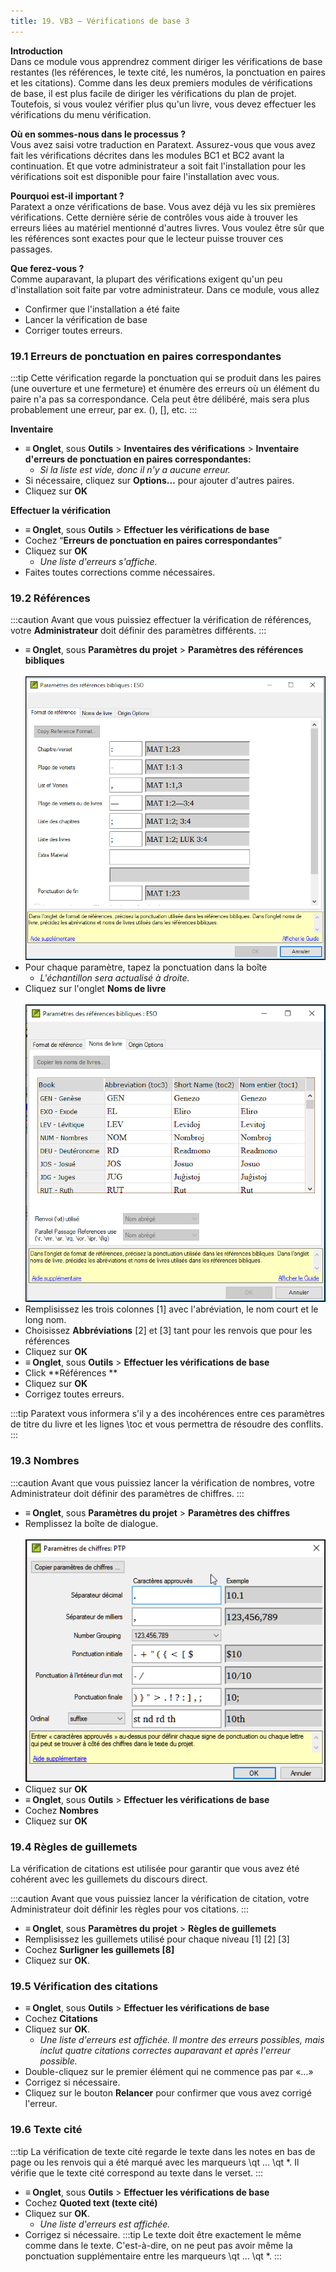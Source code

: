 ```yaml
---
title: 19. VB3 – Vérifications de base 3
---
```

**Introduction**  
Dans ce module vous apprendrez comment diriger les vérifications de base restantes (les références, le texte cité, les numéros, la ponctuation en paires et les citations). Comme dans les deux premiers modules de vérifications de base, il est plus facile de diriger les vérifications du plan de projet. Toutefois, si vous voulez vérifier plus qu'un livre, vous devez effectuer les vérifications du menu vérification.

**Où en sommes-nous dans le processus ?**  
Vous avez saisi votre traduction en Paratext. Assurez-vous que vous avez fait les vérifications décrites dans les modules BC1 et BC2 avant la continuation. Et que votre administrateur a soit fait l'installation pour les vérifications soit est disponible pour faire l'installation avec vous.

**Pourquoi est-il important ?**  
Paratext a onze vérifications de base. Vous avez déjà vu les six premières vérifications. Cette dernière série de contrôles vous aide à trouver les erreurs liées au matériel mentionné d'autres livres. Vous voulez être sûr que les références sont exactes pour que le lecteur puisse trouver ces passages.

**Que ferez-vous ?**  
Comme auparavant, la plupart des vérifications exigent qu'un peu d'installation soit faite par votre administrateur. Dans ce module, vous allez

-  Confirmer que l'installation a été faite
-  Lancer la vérification de base
-  Corriger toutes erreurs.

### 19.1 Erreurs de ponctuation en paires correspondantes

:::tip
Cette vérification regarde la ponctuation qui se produit dans les paires (une ouverture et une fermeture) et énumère des erreurs où un élément du paire n'a pas sa correspondance. Cela peut être délibéré, mais sera plus probablement une erreur, par ex. (), [], etc.
:::

**Inventaire**  
-  **≡ Onglet**, sous **Outils** \> **Inventaires des vérifications** \> **Inventaire d'erreurs de ponctuation en paires correspondantes:**  
   -  *Si la liste est vide, donc il n'y a aucune erreur.*  
-  Si nécessaire, cliquez sur **Options…** pour ajouter d'autres paires.
-  Cliquez sur **OK**

**Effectuer  la vérification**  
-  **≡ Onglet**, sous **Outils** \> **Effectuer les vérifications de base**
-  Cochez “**Erreurs de ponctuation en paires correspondantes**”
-  Cliquez sur **OK**  
   -  *Une liste d'erreurs s'affiche.*  
-  Faites toutes corrections comme nécessaires.

### 19.2 Références
:::caution
Avant que vous puissiez effectuer la vérification de références, votre **Administrateur** doit définir des paramètres différents.
:::
-  **≡ Onglet**, sous **Paramètres du projet** \> **Paramètres des références bibliques**  
  ![](../media/4717f342182250df9b130f8ff728a949.png)
-  Pour chaque paramètre, tapez la ponctuation dans la boîte 
   -  *L'échantillon sera actualisé à droite.*  
-  Cliquez sur l'onglet **Noms de livre**  
    ![](../media/b75d86f75f87e72b4580bc2bc6707134.png)
-  Remplisissez les trois colonnes [1] avec l'abréviation, le nom court et le long nom.
-  Choisissez **Abbréviations** [2] et [3] tant pour les renvois que pour les références
-  Cliquez sur **OK**
-  **≡ Onglet**, sous **Outils** \> **Effectuer les vérifications de base**
-  Click **Références **
-  Cliquez sur **OK**
-  Corrigez toutes erreurs.

:::tip
Paratext vous informera s'il y a des incohérences entre ces paramètres de titre du livre et les lignes \\toc et vous permettra de résoudre des conflits.
:::

### 19.3 Nombres

:::caution
Avant que vous puissiez lancer la vérification de nombres, votre Administrateur doit définir des paramètres de chiffres.
:::

-  **≡ Onglet**, sous **Paramètres du projet** \> **Paramètres des chiffres**
-  Remplissez la boîte de dialogue.  
    ![](../media/1eb8c544c736f41791ddbb0546a1e210.png)  
-  Cliquez sur **OK**
-  **≡ Onglet**, sous **Outils** \> **Effectuer les vérifications de base**
-  Cochez **Nombres**
-  Cliquez sur **OK**

### 19.4 Règles de guillemets

La vérification de citations est utilisée pour garantir que vous avez été cohérent avec les guillemets du discours direct.

:::caution
Avant que vous puissiez lancer la vérification de citation, votre Administrateur doit définir les règles pour vos citations.
:::

-  **≡ Onglet**, sous **Paramètres du projet** \> **Règles de guillemets**
-  Remplisissez les guillemets utilisé pour chaque niveau [1] [2] [3]
-  Cochez **Surligner les guillemets [8]**
-  Cliquez sur  **OK**.

### 19.5 Vérification des citations

-  **≡ Onglet**, sous **Outils** \> **Effectuer les vérifications de base**
-  Cochez **Citations**
-  Cliquez sur **OK**.  
   -  *Une liste d'erreurs est affichée. Il montre des erreurs possibles, mais inclut quatre citations correctes auparavant et après l'erreur possible.*
-  Double-cliquez sur le premier élément qui ne commence pas par «…»
-  Corrigez si nécessaire.
-  Cliquez sur le bouton **Relancer** pour confirmer que vous avez corrigé l'erreur.

### 19.6 Texte cité

:::tip
La vérification de texte cité regarde le texte dans les notes en bas de page ou les renvois qui a été marqué avec les marqueurs \\qt … \\qt \*. Il vérifie que le texte cité correspond au texte dans le verset.
:::

-  **≡ Onglet**, sous **Outils** \> **Effectuer les vérifications de base**
-  Cochez **Quoted text (texte cité)**
-  Cliquez sur **OK**.  
   -  *Une liste d'erreurs est affichée.*
-  Corrigez si nécessaire.
:::tip
Le texte doit être exactement le même comme dans le texte. C'est-à-dire, on ne peut pas avoir même la ponctuation supplémentaire entre les marqueurs \\qt … \\qt \*.
:::
